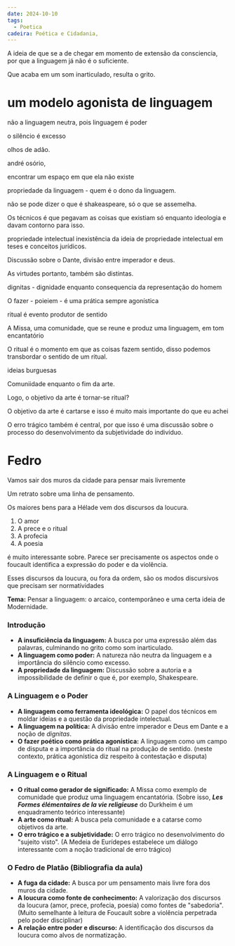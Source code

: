 ```yaml
---
date: 2024-10-10
tags:
  - Poetica
cadeira: Poética e Cidadania,
---
```




A ideia de que se a de chegar em momento de extensão da consciencia, por que a linguagem já não é o suficiente. 


Que acaba em um som inarticulado, resulta o grito.


# um modelo agonista de linguagem

não a linguagem neutra, pois linguagem é poder

o silêncio é excesso

olhos de adão.

andré osório,

encontrar um espaço em que ela não existe


propriedade da linguagem - quem é o dono da linguagem.

não se pode dizer o que é shakeaspeare, só o que se assemelha.



Os técnicos é que pegavam as coisas que existiam só enquanto ideologia e davam contorno para isso. 


propriedade intelectual
	inexistência  da ideia de propriedade intelectual em teses e conceitos jurídicos.



Discussão sobre o Dante,
divisão entre imperador e deus. 

As virtudes portanto, também são distintas. 

dignitas - dignidade enquanto consequencia da representação do homem


O fazer - poieiem - é uma prática sempre agonística

ritual é evento produtor de sentido

A Missa, uma comunidade, que se reune e produz uma linguagem, em tom encantatório


O ritual é o momento em que as coisas fazem sentido, disso podemos transbordar o sentido de um ritual.

ideias burguesas

Comuniidade enquanto o fim da arte.

Logo, o objetivo da arte é tornar-se ritual?

O objetivo da arte é cartarse e isso é muito mais importante do que eu achei

O erro trágico também é central, por que isso é uma discussão sobre o processo do desenvolvimento da subjetividade do indivíduo. 



# Fedro

Vamos sair dos muros da cidade para pensar mais livremente

Um retrato sobre uma linha de pensamento. 

Os maiores bens para a Hélade vem dos discursos da loucura.

1. O amor
2. A prece e o ritual
3. A profecia
4. A poesia

é muito interessante sobre. Parece ser precisamente os aspectos onde o foucault identifica a expressão do poder e da violência. 

Esses discursos da loucura, ou fora da ordem, são os modos discursivos que precisam ser normatividades 


**Tema:** Pensar a linguagem: o arcaico, contemporâneo e uma certa ideia de Modernidade.

### Introdução

- **A insuficiência da linguagem:** A busca por uma expressão além das palavras, culminando no grito como som inarticulado. 
- **A linguagem como poder:** A natureza não neutra da linguagem e a importância do silêncio como excesso.
- **A propriedade da linguagem:** Discussão sobre a autoria e a impossibilidade de definir o que é, por exemplo, Shakespeare.

### A Linguagem e o Poder

- **A linguagem como ferramenta ideológica:** O papel dos técnicos em moldar ideias e a questão da propriedade intelectual.
- **A linguagem na política:** A divisão entre imperador e Deus em Dante e a noção de *dignitas*.
- **O fazer poético como prática agonística:** A linguagem como um campo de disputa e a importância do ritual na produção de sentido. (neste contexto, prática agonística diz respeito à contestação e disputa)

### A Linguagem e o Ritual

- **O ritual como gerador de significado:** A Missa como exemplo de comunidade que produz uma linguagem encantatória. (Sobre isso, _**Les Formes élémentaires de la vie religieuse**_ do Durkheim é um enquadramento teórico interessante)
- **A arte como ritual:** A busca pela comunidade e a catarse como objetivos da arte.
- **O erro trágico e a subjetividade:** O erro trágico no desenvolvimento do "sujeito visto". (A Medeia de Eurídepes estabelece um diálogo interessante com a noção tradicional de erro trágico)

### O Fedro de Platão (Bibliografia da aula)

- **A fuga da cidade:** A busca por um pensamento mais livre fora dos muros da cidade.
- **A loucura como fonte de conhecimento:** A valorização dos discursos da loucura (amor, prece, profecia, poesia) como fontes de "sabedoria". (Muito semelhante à leitura de Foucault sobre a violência perpetrada pelo poder disciplinar)
- **A relação entre poder e discurso:** A identificação dos discursos da loucura como alvos de normatização.